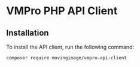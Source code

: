 # VMPro PHP API Client

## Installation

To install the API client, run the following command:

```
composer require movingimage/vmpro-api-client
```